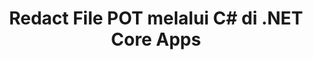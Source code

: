 ---
############################# Static ############################
layout: "auto-gen-gist"
draft: false
path: "id/redaction/net/text/pot"
otherformats: CSV DOC DOCM DOCX DOT DOTM DOTX PDF POTM PPS PPSM PPSX PPT PPTM PPTX RTF XLS XLSM XLSX XLT XLTM XLTX  

############################# Head ############################
head_title: "Redact Informasi Sensitif dari Dokumen melalui .NET Core"
head_description: "Terapkan redaksi teks menggunakan frasa tepat atau ekspresi reguler untuk dokumen dengan format berbeda"

############################# Header ############################
title: "Redact File POT melalui C# di .NET Core Apps"
description: "Cari & Ganti Teks di Dokumen Office & OpenOffice, Spreadsheet & Presentasi serta POT di Windows, Linux & macOS"

################### SubMenu/Download Button #####################
submenu:
    enable: true

############################# About ############################
about:
    enable: true
    title: "Penyuntingan Dokumen untuk .NET API"
    content: |
        Antarmuka format-independen tunggal untuk menyunting informasi sensitif dan rahasia dari PDF, Word, Excel, dokumen dan gambar PowerPoint, termasuk kemampuan untuk mengubah metadata dan menghapus komentar. Dengan alat GroupDocs.Redaction Anda dapat menyunting teks dan menyimpan dokumen yang telah disunting dalam PDF, mengubah semua halaman menjadi gambar raster atau menyimpan dokumen dalam format aslinya untuk pengeditan lebih lanjut.

############################# Steps ############################
steps:
    enable: true
    title_left: "Redact Teks Tepat dari POT melalui C#"
    content_left: |
        [GroupDocs.Redaction](/id/redaction/net/) memudahkan pengembang .NET untuk menambahkan fitur redaksi file POT dengan beberapa langkah mudah.

        *   Buat instance kelas [Redactor](https://apireference.groupdocs.com/redaction/net/groupdocs.redaction/redactor) & muat file POT
        *   Buat instance kelas [ExactPhraseRedaction](https://apireference.groupdocs.com/redaction/net/groupdocs.redaction.redactions/exactphraseredaction) untuk menemukan dan mengganti teks
        *   Panggil metode [Redactor.Apply](https://apireference.groupdocs.com/redaction/net/groupdocs.redaction/redactor/methods/apply/index) dengan objek ExactPhraseRedaction
        
    title_right: "Memulai dengan Redaction API"
    content_right: |
        Instal dari baris perintah sebagai ```nuget install GroupDocs.Redaction``` atau melalui Package Manager Console dari Visual Studio dengan ```Install-Package GroupDocs.Redaction```. 
        Atau, dapatkan penginstal MSI offline atau DLL dalam file ZIP dari [downloads](https://downloads.groupdocs.com/redaction/net), dan rujuk di project Anda secara manual.  
        
    code: |
        ```cs
        using (Redactor redactor = new Redactor(@"sample.pot"))
        {
        	redactor.Apply(new ExactPhraseRedaction("John Doe", new ReplacementOptions("[personal]")));
        	redactor.Save();
        }
        ```

############################# Demos ############################
demos:
    enable: true
############################# About Formats ############################
about_formats:
    enable: true
############################# More Formats ############################
more_formats:
    enable: true

############################# Back to top ###############################
back_to_top:
    enable: true
---